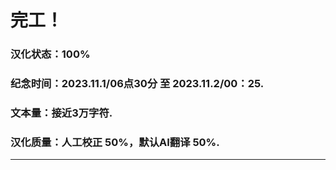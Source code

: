 # 完工！
### 汉化状态：100%
### 纪念时间：2023.11.1/06点30分 至 2023.11.2/00：25.
### 文本量：接近3万字符.
### 汉化质量：人工校正 50%，默认AI翻译 50%.
----
